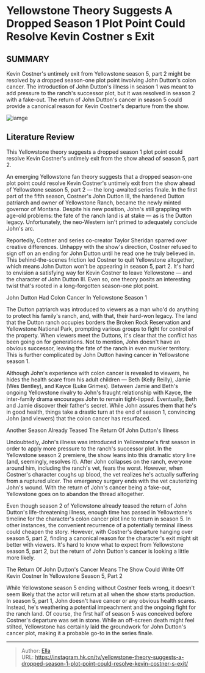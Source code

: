 # Yellowstone Theory Suggests A Dropped Season 1 Plot Point Could Resolve Kevin Costner s Exit


## SUMMARY 



  Kevin Costner&#39;s untimely exit from Yellowstone season 5, part 2 might be resolved by a dropped season-one plot point involving John Dutton&#39;s colon cancer.   The introduction of John Dutton&#39;s illness in season 1 was meant to add pressure to the ranch&#39;s successor plot, but it was resolved in season 2 with a fake-out.   The return of John Dutton&#39;s cancer in season 5 could provide a canonical reason for Kevin Costner&#39;s departure from the show.  

![iamge](https://static1.srcdn.com/wordpress/wp-content/uploads/2024/01/kevin-costner-as-john-dutton-looking-serious-with-john-in-the-background-looking-forlorn-in-yellowstone.jpg)

## Literature Review

This Yellowstone theory suggests a dropped season 1 plot point could resolve Kevin Costner&#39;s untimely exit from the show ahead of season 5, part 2.




An emerging Yellowstone fan theory suggests that a dropped season-one plot point could resolve Kevin Costner&#39;s untimely exit from the show ahead of Yellowstone season 5, part 2 — the long-awaited series finale. In the first part of the fifth season, Costner&#39;s John Dutton III, the hardened Dutton patriarch and owner of Yellowstone Ranch, became the newly minted governor of Montana. Despite his new position, John&#39;s still grappling with age-old problems: the fate of the ranch land is at stake — as is the Dutton legacy. Unfortunately, the neo-Western isn&#39;t primed to adequately conclude John&#39;s arc.




Reportedly, Costner and series co-creator Taylor Sheridan sparred over creative differences. Unhappy with the show&#39;s direction, Costner refused to sign off on an ending for John Dutton until he read one he truly believed in. This behind-the-scenes friction led Costner to quit Yellowstone altogether, which means John Dutton won&#39;t be appearing in season 5, part 2. It&#39;s hard to envision a satisfying way for Kevin Costner to leave Yellowstone — and the character of John Dutton III. Even so, one theory posits an interesting twist that&#39;s rooted in a long-forgotten season-one plot point.


 John Dutton Had Colon Cancer In Yellowstone Season 1 
          

The Dutton patriarch was introduced to viewers as a man who&#39;d do anything to protect his family&#39;s ranch, and, with that, their hard-won legacy. The land that the Dutton ranch occupies borders the Broken Rock Reservation and Yellowstone National Park, prompting various groups to fight for control of the property. When viewers meet the Duttons, it&#39;s clear that the conflict has been going on for generations. Not to mention, John doesn&#39;t have an obvious successor, leaving the fate of the ranch in even murkier territory. This is further complicated by John Dutton having cancer in Yellowstone season 1.




Although John&#39;s experience with colon cancer is revealed to viewers, he hides the health scare from his adult children — Beth (Kelly Reilly), Jamie (Wes Bentley), and Kayce (Luke Grimes). Between Jamie and Beth&#39;s ongoing Yellowstone rivalry to John&#39;s fraught relationship with Kayce, the inter-family drama encourages John to remain tight-lipped. Eventually, Beth and Jamie discover their father&#39;s secret. While John assures them that he&#39;s in good health, things take a drastic turn at the end of season 1, convincing John (and viewers) that the colon cancer has resurfaced.



 Another Season Already Teased The Return Of John Dutton&#39;s Illness 
         

Undoubtedly, John&#39;s illness was introduced in Yellowstone&#39;s first season in order to apply more pressure to the ranch&#39;s successor plot. In the Yellowstone season 2 premiere, the show leans into this dramatic story line (and, seemingly, resolves it). After John collapses on the ranch, everyone around him, including the ranch&#39;s vet, fears the worst. However, when Costner&#39;s character coughs up blood, the vet realizes he&#39;s actually suffering from a ruptured ulcer. The emergency surgery ends with the vet cauterizing John&#39;s wound. With the return of John&#39;s cancer being a fake-out, Yellowstone goes on to abandon the thread altogether.




Even though season 2 of Yellowstone already teased the return of John Dutton&#39;s life-threatening illness, enough time has passed in Yellowstone&#39;s timeline for the character&#39;s colon cancer plot line to return in season 5. In other instances, the convenient recurrence of a potentially terminal illness could cheapen the story. However, with Costner&#39;s departure hanging over season 5, part 2, finding a canonical reason for the character&#39;s exit might sit better with viewers. It&#39;s hard to know what to expect from Yellowstone season 5, part 2, but the return of John Dutton&#39;s cancer is looking a little more likely.



 The Return Of John Dutton&#39;s Cancer Means The Show Could Write Off Kevin Costner In Yellowstone Season 5, Part 2 
          

While Yellowstone season 5 ending without Costner feels wrong, it doesn&#39;t seem likely that the actor will return at all when the show starts production. In season 5, part 1, John doesn&#39;t have cancer or any obvious health scares. Instead, he&#39;s weathering a potential impeachment and the ongoing fight for the ranch land. Of course, the first half of season 5 was conceived before Costner&#39;s departure was set in stone. While an off-screen death might feel stilted, Yellowstone has certainly laid the groundwork for John Dutton&#39;s cancer plot, making it a probable go-to in the series finale.






---

> Author: [Ella](https://instagram.hk.cn/)  
> URL: https://instagram.hk.cn/tv/yellowstone-theory-suggests-a-dropped-season-1-plot-point-could-resolve-kevin-costner-s-exit/  

